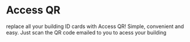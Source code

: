 # Access QR

replace all your building ID cards with Access QR! Simple, convenient and easy. Just scan the QR code emailed to you to acess your building
